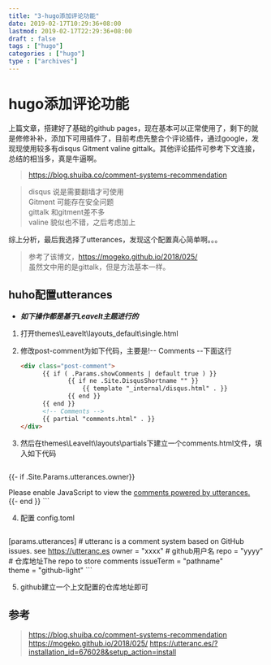 ```yaml
---
title: "3-hugo添加评论功能"
date: 2019-02-17T10:29:36+08:00
lastmod: 2019-02-17T22:29:36+08:00
draft : false
tags : ["hugo"]
categories : ["hugo"]
type : ["archives"]
---
```

# hugo添加评论功能
上篇文章，搭建好了基础的github pages，现在基本可以正常使用了，剩下的就是修修补补，添加下可用插件了，目前考虑先整合个评论插件，通过google，发现现使用较多有disqus Gitment valine gittalk。其他评论插件可参考下文连接，总结的相当多，真是牛逼啊。
> https://blog.shuiba.co/comment-systems-recommendation

> disqus 说是需要翻墙才可使用    
> Gitment 可能存在安全问题    
> gittalk 和gitment差不多   
> valine 貌似也不错，之后考虑加上   

综上分析，最后我选择了utterances，发现这个配置真心简单啊。。。

> 参考了该博文，https://mogeko.github.io/2018/025/    
> 虽然文中用的是gittalk，但是方法基本一样。

## huho配置utterances

- ***如下操作都是基于LeaveIt主题进行的***

1. 打开themes\LeaveIt\layouts\_default\single.html
2. 修改post-comment为如下代码，主要是!-- Comments --下面这行

    ```html
    <div class="post-comment">
          {{ if ( .Params.showComments | default true ) }}
                 {{ if ne .Site.DisqusShortname "" }}
                     {{ template "_internal/disqus.html" . }}
                 {{ end }}
          {{ end }}
		  <!-- Comments -->
		  {{ partial "comments.html" . }}
    </div>
    ```

3. 然后在themes\LeaveIt\layouts\partials下建立一个comments.html文件，填入如下代码

    ```html
  <!-- utterances -->
  {{- if .Site.Params.utterances.owner}}
	<div class="post bg-white">
		<script src="https://utteranc.es/client.js"
			  repo="{{ .Site.Params.utterances.owner }}/{{ .Site.Params.utterances.repo }}"
			  issue-term="{{ .Site.Params.utterances.issueTerm }}"
			  theme="{{ .Site.Params.utterances.theme }}"
			  crossorigin="anonymous"
			  async>
		</script>
		<noscript>Please enable JavaScript to view the <a href="https://github.com/utterance">comments powered by utterances.</a></noscript>
	</div>
  {{- end }}
    ```

4. 配置 config.toml

    ```yml
[params.utterances]         # utteranc is a comment system based on GitHub issues. see https://utteranc.es
    owner = "xxxx" # github用户名
    repo = "yyyy"    # 仓库地址The repo to store comments
    issueTerm = "pathname"	
	theme = "github-light"
    ```

5. github建立一个上文配置的仓库地址即可


## 参考
> https://blog.shuiba.co/comment-systems-recommendation      
> https://mogeko.github.io/2018/025/
> https://utteranc.es/?installation_id=676028&setup_action=install